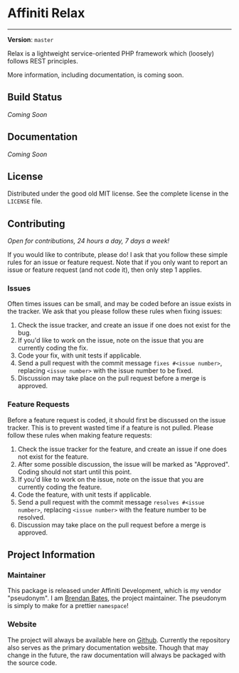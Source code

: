 # Affiniti Relax
---
**Version**: `master`

Relax is a lightweight service-oriented PHP framework which (loosely) follows REST principles.

More information, including documentation, is coming soon.

## Build Status

*Coming Soon*

## Documentation

*Coming Soon*

## License

Distributed under the good old MIT license.  See the complete license in the `LICENSE` file.

## Contributing

*Open for contributions, 24 hours a day, 7 days a week!*

If you would like to contribute, please do!  I ask that you follow these simple rules for an issue or feature request.  Note that if you only want to report an issue or feature request (and not code it), then only step 1 applies. 

### Issues

Often times issues can be small, and may be coded before an issue exists in the tracker.  We ask that you please follow these rules when fixing issues:

1.  Check the issue tracker, and create an issue if one does not exist for the bug.
2.  If you'd like to work on the issue, note on the issue that you are currently coding the fix.  
3.  Code your fix, with unit tests if applicable.
4.  Send a pull request with the commit message `fixes #<issue number>`, replacing `<issue number>` with the issue number to be fixed.
5.  Discussion may take place on the pull request before a merge is approved. 

### Feature Requests

Before a feature request is coded, it should first be discussed on the issue tracker.  This is to prevent wasted time if a feature is not pulled.  Please follow these rules when making feature requests:

1.  Check the issue tracker for the feature, and create an issue if one does not exist for the feature.
2.  After some possible discussion, the issue will be marked as "Approved".  Coding should not start until this point.
3.  If you'd like to work on the issue, note on the issue that you are currently coding the feature.
4.  Code the feature, with unit tests if applicable.
5.  Send a pull request with the commit message `resolves #<issue number>`, replacing `<issue number>` with the feature number to be resolved.
6.  Discussion may take place on the pull request before a merge is approved.

## Project Information

### Maintainer

This package is released under Affiniti Development, which is my vendor "pseudonym".  I am [Brendan Bates](http://www.brendan-bates.com/), the project maintainer.  The pseudonym is simply to make for a prettier `namespace`!

### Website

The project will always be available here on [Github](http://github.com/affinitidev/relax).  Currently the repository also serves as the primary documentation website.  Though that may change in the future, the raw documentation will always be packaged with the source code.